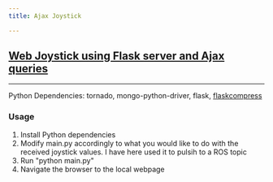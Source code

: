 ```yaml
---
title: Ajax Joystick

---
```

## [Web Joystick using Flask server and Ajax queries](https://github.com/pa1tech/anveshak/tree/master/joy_gui_ajax)
***
Python Dependencies: tornado, mongo-python-driver, flask, [flaskcompress](https://github.com/colour-science/flask-compress)

### Usage
1. Install Python dependencies
2. Modify main.py accordingly to what you would like to do with the received joystick values. I have here used it to pulsih to a ROS topic
2. Run "python main.py"
3. Navigate the browser to the local webpage